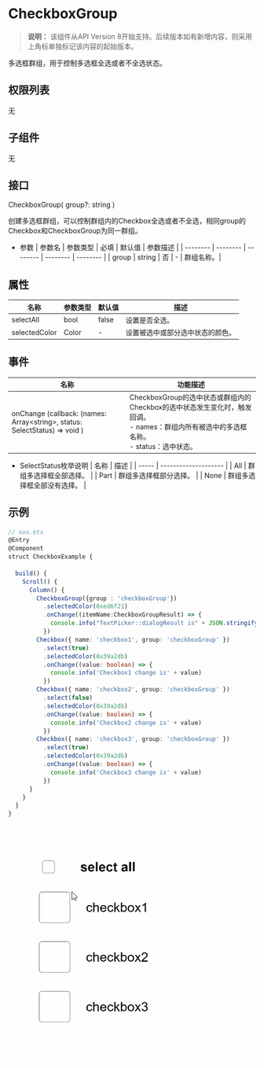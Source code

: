 # CheckboxGroup

>  **说明：**
> 该组件从API Version 8开始支持。后续版本如有新增内容，则采用上角标单独标记该内容的起始版本。

多选框群组，用于控制多选框全选或者不全选状态。

## 权限列表

无

## 子组件

无

## 接口

CheckboxGroup( group?: string )

创建多选框群组，可以控制群组内的Checkbox全选或者不全选，相同group的Checkbox和CheckboxGroup为同一群组。

- 参数
  | 参数名 | 参数类型 | 必填 | 默认值 | 参数描述 |
  | -------- | -------- | -------- | -------- | -------- |
  | group | string | 否 | - | 群组名称。|


## 属性

| 名称 | 参数类型 | 默认值 | 描述 | 
| -------- | -------- | -------- | -------- |
| selectAll | bool | false | 设置是否全选。 | 
| selectedColor | Color | - | 设置被选中或部分选中状态的颜色。 | 

## 事件

| 名称 | 功能描述 | 
| -------- | -------- |
| onChange (callback: (names: Array&lt;string&gt;, status: SelectStatus) => void ) |CheckboxGroup的选中状态或群组内的Checkbox的选中状态发生变化时，触发回调。<br>- names：群组内所有被选中的多选框名称。<br>- status：选中状态。| 

- SelectStatus枚举说明
  | 名称  | 描述 | 
  | ----- | -------------------- |
  | All   | 群组多选择框全部选择。 |
  | Part  | 群组多选择框部分选择。 |
  | None  | 群组多选择框全部没有选择。 |


## 示例

```ts
// xxx.ets
@Entry
@Component
struct CheckboxExample {

  build() {
    Scroll() {
      Column() {
        CheckboxGroup({group : 'checkboxGroup'})
          .selectedColor(0xed6f21)
          .onChange((itemName:CheckboxGroupResult) => {
            console.info("TextPicker::dialogResult is" + JSON.stringify(itemName))
          })
        Checkbox({ name: 'checkbox1', group: 'checkboxGroup' })
          .select(true)
          .selectedColor(0x39a2db)
          .onChange((value: boolean) => {
            console.info('Checkbox1 change is' + value)
          })
        Checkbox({ name: 'checkbox2', group: 'checkboxGroup' })
          .select(false)
          .selectedColor(0x39a2db)
          .onChange((value: boolean) => {
            console.info('Checkbox2 change is' + value)
          })
        Checkbox({ name: 'checkbox3', group: 'checkboxGroup' })
          .select(true)
          .selectedColor(0x39a2db)
          .onChange((value: boolean) => {
            console.info('Checkbox3 change is' + value)
          })
      }
    }
  }
}
```
![](figures/checkboxgroup.gif)
